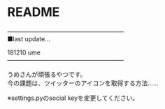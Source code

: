# README

―――――――――――――――――――  
■last update...  
  
181210 ume  
―――――――――――――――――――  

うめさんが頑張るやつです。  
今の課題は、ツイッターのアイコンを取得する方法……  


※settings.pyのsocial keyを変更してください。  
